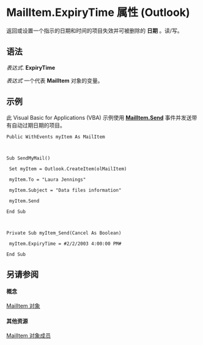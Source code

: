 
# MailItem.ExpiryTime 属性 (Outlook)

返回或设置一个指示的日期和时间的项目失效并可被删除的 **日期** 。读/写。


## 语法

 _表达式_. **ExpiryTime**

 _表达式_ 一个代表 **MailItem** 对象的变量。


## 示例

此 Visual Basic for Applications (VBA) 示例使用 **[MailItem.Send](5acd0507-a96e-7235-e6a5-f31a4c0b7420.md)** 事件并发送带有自动过期日期的项目。


```
Public WithEvents myItem As MailItem 
 
 
 
Sub SendMyMail() 
 
 Set myItem = Outlook.CreateItem(olMailItem) 
 
 myItem.To = "Laura Jennings" 
 
 myItem.Subject = "Data files information" 
 
 myItem.Send 
 
End Sub 
 
 
 
Private Sub myItem_Send(Cancel As Boolean) 
 
 myItem.ExpiryTime = #2/2/2003 4:00:00 PM# 
 
End Sub
```


## 另请参阅


#### 概念


[MailItem 对象](14197346-05d2-0250-fa4c-4a6b07daf25f.md)
#### 其他资源


[MailItem 对象成员](1094d7df-ee80-a4b0-5a21-db2979506e6b.md)